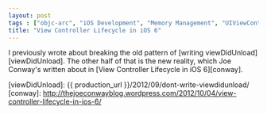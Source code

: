 ```yaml
---
layout: post
tags : ["objc-arc", "iOS Development", "Memory Management", "UIViewController"]
title: "View Controller Lifecycle in iOS 6"
---
```

I previously wrote about breaking the old pattern of [writing viewDidUnload][viewDidUnload]. The other half of that is the new reality, which Joe Conway's written about in [View Controller Lifecycle in iOS 6][conway].

[viewDidUnload]: {{ production_url }}/2012/09/dont-write-viewdidunload/
[conway]: http://thejoeconwayblog.wordpress.com/2012/10/04/view-controller-lifecycle-in-ios-6/